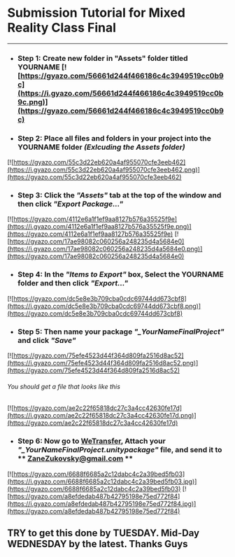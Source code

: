 # __Submission Tutorial for Mixed Reality Class Final__
***

+ ### **Step 1:** Create new folder in "Assets" folder titled YOURNAME [![https://gyazo.com/56661d244f466186c4c3949519cc0b9c](https://i.gyazo.com/56661d244f466186c4c3949519cc0b9c.png)](https://gyazo.com/56661d244f466186c4c3949519cc0b9c)


+ ### **Step 2:** Place all files and folders in your project into the YOURNAME folder _(Exlcuding the Assets folder)_
[![https://gyazo.com/55c3d22eb620a4af955070cfe3eeb462](https://i.gyazo.com/55c3d22eb620a4af955070cfe3eeb462.png)](https://gyazo.com/55c3d22eb620a4af955070cfe3eeb462)


+ ### **Step 3:** Click the _"Assets"_ tab at the top of the window and then click _"Export Package..."_
[![https://gyazo.com/4112e6a1f1ef9aa8127b576a35525f9e](https://i.gyazo.com/4112e6a1f1ef9aa8127b576a35525f9e.png)](https://gyazo.com/4112e6a1f1ef9aa8127b576a35525f9e)
[![https://gyazo.com/17ae98082c060256a248235d4a5684e0](https://i.gyazo.com/17ae98082c060256a248235d4a5684e0.png)](https://gyazo.com/17ae98082c060256a248235d4a5684e0)


+ ### **Step 4:** In the _"Items to Export"_ box, Select the YOURNAME folder and then click _"Export..."_
[![https://gyazo.com/dc5e8e3b709cba0cdc69744dd673cbf8](https://i.gyazo.com/dc5e8e3b709cba0cdc69744dd673cbf8.png)](https://gyazo.com/dc5e8e3b709cba0cdc69744dd673cbf8)


+ ### **Step 5:** Then name your package *"_YourNameFinalProject"* and click _"Save"_
[![https://gyazo.com/75efe4523d44f364d809fa2516d8ac52](https://i.gyazo.com/75efe4523d44f364d809fa2516d8ac52.png)](https://gyazo.com/75efe4523d44f364d809fa2516d8ac52)
###### You should get a file that looks like this
[![https://gyazo.com/ae2c22f65818dc27c3a4cc42630fe17d](https://i.gyazo.com/ae2c22f65818dc27c3a4cc42630fe17d.png)](https://gyazo.com/ae2c22f65818dc27c3a4cc42630fe17d)


+ ### **Step 6:** Now go to [WeTransfer](https://wetransfer.com/), Attach your *"_YourNameFinalProject.unitypackage"* file, and send it  to ** ZaneZukovsky@gmail.com **
[![https://gyazo.com/6688f6685a2c12dabc4c2a39bed5fb03](https://i.gyazo.com/6688f6685a2c12dabc4c2a39bed5fb03.jpg)](https://gyazo.com/6688f6685a2c12dabc4c2a39bed5fb03)
[![https://gyazo.com/a8efdedab487b42795198e75ed772f84](https://i.gyazo.com/a8efdedab487b42795198e75ed772f84.jpg)](https://gyazo.com/a8efdedab487b42795198e75ed772f84)

## TRY to get this done by **TUESDAY**. Mid-Day **WEDNESDAY** by the latest. Thanks Guys
